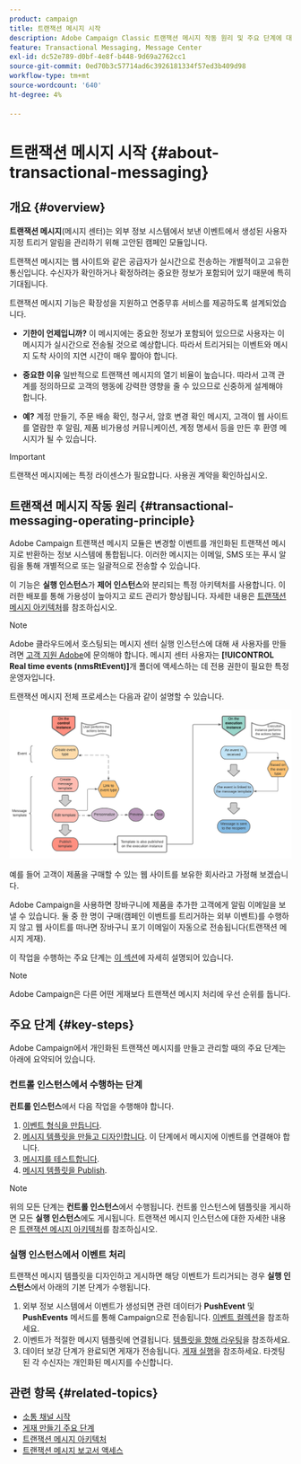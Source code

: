 ```yaml
---
product: campaign
title: 트랜잭션 메시지 시작
description: Adobe Campaign Classic 트랜잭션 메시지 작동 원리 및 주요 단계에 대해 자세히 알아보십시오
feature: Transactional Messaging, Message Center
exl-id: dc52e789-d0bf-4e8f-b448-9d69a2762cc1
source-git-commit: 0ed70b3c57714ad6c3926181334f57ed3b409d98
workflow-type: tm+mt
source-wordcount: '640'
ht-degree: 4%

---
```



# 트랜잭션 메시지 시작 {#about-transactional-messaging}



## 개요 {#overview}

**트랜잭션 메시지**(메시지 센터)는 외부 정보 시스템에서 보낸 이벤트에서 생성된 사용자 지정 트리거 알림을 관리하기 위해 고안된 캠페인 모듈입니다.

트랜잭션 메시지는 웹 사이트와 같은 공급자가 실시간으로 전송하는 개별적이고 고유한 통신입니다. 수신자가 확인하거나 확정하려는 중요한 정보가 포함되어 있기 때문에 특히 기대됩니다.

트랜잭션 메시지 기능은 확장성을 지원하고 연중무휴 서비스를 제공하도록 설계되었습니다.

* **기한이 언제입니까?** 이 메시지에는 중요한 정보가 포함되어 있으므로 사용자는 이 메시지가 실시간으로 전송될 것으로 예상합니다. 따라서 트리거되는 이벤트와 메시지 도착 사이의 지연 시간이 매우 짧아야 합니다.

* **중요한 이유** 일반적으로 트랜잭션 메시지의 열기 비율이 높습니다. 따라서 고객 관계를 정의하므로 고객의 행동에 강력한 영향을 줄 수 있으므로 신중하게 설계해야 합니다.

* **예?** 계정 만들기, 주문 배송 확인, 청구서, 암호 변경 확인 메시지, 고객이 웹 사이트를 열람한 후 알림, 제품 비가용성 커뮤니케이션, 계정 명세서 등을 만든 후 환영 메시지가 될 수 있습니다.

>[!IMPORTANT]
>
>트랜잭션 메시지에는 특정 라이센스가 필요합니다. 사용권 계약을 확인하십시오.

<!--Before starting with transactional messaging, make sure you read the corresponding [best practices and limitations]().-->

## 트랜잭션 메시지 작동 원리 {#transactional-messaging-operating-principle}

Adobe Campaign 트랜잭션 메시지 모듈은 변경할 이벤트를 개인화된 트랜잭션 메시지로 반환하는 정보 시스템에 통합됩니다. 이러한 메시지는 이메일, SMS 또는 푸시 알림을 통해 개별적으로 또는 일괄적으로 전송할 수 있습니다.

이 기능은 **실행 인스턴스**&#x200B;가 **제어 인스턴스**&#x200B;와 분리되는 특정 아키텍처를 사용합니다. 이러한 배포를 통해 가용성이 높아지고 로드 관리가 향상됩니다. 자세한 내용은 [트랜잭션 메시지 아키텍처](../../message-center/using/transactional-messaging-architecture.md)를 참조하십시오.

>[!NOTE]
>
>Adobe 클라우드에서 호스팅되는 메시지 센터 실행 인스턴스에 대해 새 사용자를 만들려면 [고객 지원 Adobe](https://helpx.adobe.com/kr/enterprise/admin-guide.html/enterprise/using/support-for-experience-cloud.ug.html)에 문의해야 합니다. 메시지 센터 사용자는 **[!UICONTROL Real time events (nmsRtEvent)]**&#x200B;개 폴더에 액세스하는 데 전용 권한이 필요한 특정 운영자입니다.

트랜잭션 메시지 전체 프로세스는 다음과 같이 설명할 수 있습니다.

![](assets/transactional-msg-overview.png)

예를 들어 고객이 제품을 구매할 수 있는 웹 사이트를 보유한 회사라고 가정해 보겠습니다.

Adobe Campaign을 사용하면 장바구니에 제품을 추가한 고객에게 알림 이메일을 보낼 수 있습니다. 둘 중 한 명이 구매(캠페인 이벤트를 트리거하는 외부 이벤트)를 수행하지 않고 웹 사이트를 떠나면 장바구니 포기 이메일이 자동으로 전송됩니다(트랜잭션 메시지 게재).

이 작업을 수행하는 주요 단계는 [이 섹션](#key-steps)에 자세히 설명되어 있습니다.

>[!NOTE]
>
>Adobe Campaign은 다른 어떤 게재보다 트랜잭션 메시지 처리에 우선 순위를 둡니다.

## 주요 단계 {#key-steps}

Adobe Campaign에서 개인화된 트랜잭션 메시지를 만들고 관리할 때의 주요 단계는 아래에 요약되어 있습니다.

### 컨트롤 인스턴스에서 수행하는 단계

**컨트롤 인스턴스**&#x200B;에서 다음 작업을 수행해야 합니다.

1. [이벤트 형식을 만듭니다](../../message-center/using/creating-event-types.md).
1. [메시지 템플릿을 만들고 디자인합니다](../../message-center/using/creating-the-message-template.md). 이 단계에서 메시지에 이벤트를 연결해야 합니다.
1. [메시지를 테스트합니다](../../message-center/using/testing-message-templates.md).
1. [메시지 템플릿을 Publish](../../message-center/using/publishing-message-templates.md).

>[!NOTE]
>
>위의 모든 단계는 **컨트롤 인스턴스**&#x200B;에서 수행됩니다. 컨트롤 인스턴스에 템플릿을 게시하면 모든 **실행 인스턴스**&#x200B;에도 게시됩니다. 트랜잭션 메시지 인스턴스에 대한 자세한 내용은 [트랜잭션 메시지 아키텍처](../../message-center/using/transactional-messaging-architecture.md)를 참조하십시오.

### 실행 인스턴스에서 이벤트 처리

트랜잭션 메시지 템플릿을 디자인하고 게시하면 해당 이벤트가 트리거되는 경우 **실행 인스턴스**&#x200B;에서 아래의 기본 단계가 수행됩니다.

1. 외부 정보 시스템에서 이벤트가 생성되면 관련 데이터가 **PushEvent** 및 **PushEvents** 메서드를 통해 Campaign으로 전송됩니다. [이벤트 컬렉션](../../message-center/using/about-event-processing.md#event-collection)을 참조하세요.
1. 이벤트가 적절한 메시지 템플릿에 연결됩니다. [템플릿을 향해 라우팅](../../message-center/using/about-event-processing.md#routing-towards-a-template)을 참조하세요.
1. 데이터 보강 단계가 완료되면 게재가 전송됩니다. [게재 실행](../../message-center/using/delivery-execution.md)을 참조하세요. 타겟팅된 각 수신자는 개인화된 메시지를 수신합니다.

## 관련 항목 {#related-topics}

* [소통 채널 시작](../../delivery/using/communication-channels.md)
* [게재 만들기 주요 단계](../../delivery/using/steps-about-delivery-creation-steps.md)
* [트랜잭션 메시지 아키텍처](../../message-center/using/transactional-messaging-architecture.md)
* [트랜잭션 메시지 보고서 액세스](../../message-center/using/about-transactional-messaging-reports.md)
